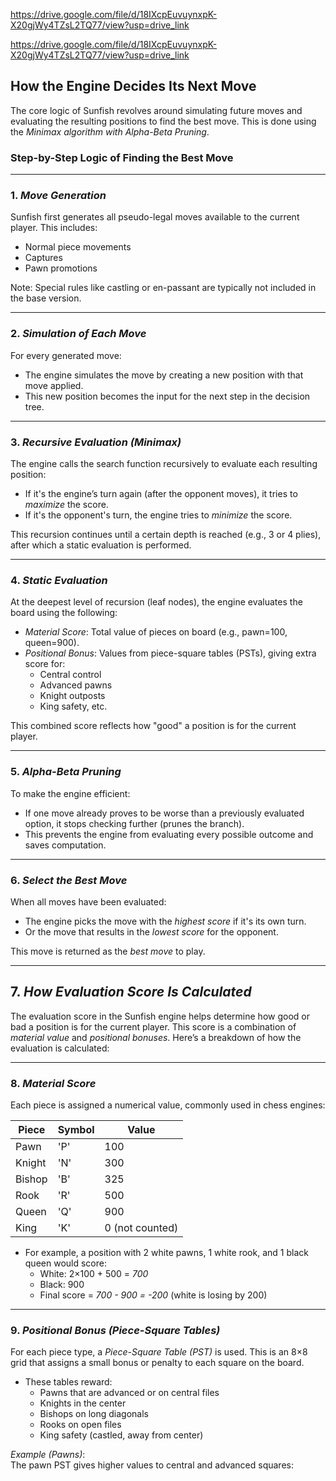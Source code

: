https://drive.google.com/file/d/18IXcpEuvuynxpK-X20gjWy4TZsL2TQ77/view?usp=drive_link

https://drive.google.com/file/d/18IXcpEuvuynxpK-X20gjWy4TZsL2TQ77/view?usp=drive_link
## How the Engine Decides Its Next Move

The core logic of Sunfish revolves around simulating future moves and evaluating the resulting positions to find the best move. This is done using the *Minimax algorithm with Alpha-Beta Pruning*.

### Step-by-Step Logic of Finding the Best Move

---

### 1. *Move Generation*
Sunfish first generates all pseudo-legal moves available to the current player. This includes:
- Normal piece movements
- Captures
- Pawn promotions

Note: Special rules like castling or en-passant are typically not included in the base version.

---

### 2. *Simulation of Each Move*
For every generated move:
- The engine simulates the move by creating a new position with that move applied.
- This new position becomes the input for the next step in the decision tree.

---

### 3. *Recursive Evaluation (Minimax)*
The engine calls the search function recursively to evaluate each resulting position:

- If it's the engine’s turn again (after the opponent moves), it tries to *maximize* the score.
- If it's the opponent's turn, the engine tries to *minimize* the score.

This recursion continues until a certain depth is reached (e.g., 3 or 4 plies), after which a static evaluation is performed.

---

### 4. *Static Evaluation*
At the deepest level of recursion (leaf nodes), the engine evaluates the board using the following:
- *Material Score*: Total value of pieces on board (e.g., pawn=100, queen=900).
- *Positional Bonus*: Values from piece-square tables (PSTs), giving extra score for:
  - Central control
  - Advanced pawns
  - Knight outposts
  - King safety, etc.

This combined score reflects how "good" a position is for the current player.

---

### 5. *Alpha-Beta Pruning*
To make the engine efficient:
- If one move already proves to be worse than a previously evaluated option, it stops checking further (prunes the branch).
- This prevents the engine from evaluating every possible outcome and saves computation.

---

### 6. *Select the Best Move*
When all moves have been evaluated:
- The engine picks the move with the *highest score* if it's its own turn.
- Or the move that results in the *lowest score* for the opponent.

This move is returned as the *best move* to play.

---

## 7. *How Evaluation Score Is Calculated*

The evaluation score in the Sunfish engine helps determine how good or bad a position is for the current player. This score is a combination of *material value* and *positional bonuses*. Here’s a breakdown of how the evaluation is calculated:

---

### 8. *Material Score*

Each piece is assigned a numerical value, commonly used in chess engines:

| Piece  | Symbol | Value  |
|--------|--------|--------|
| Pawn   | 'P'    | 100    |
| Knight | 'N'    | 300    |
| Bishop | 'B'    | 325    |
| Rook   | 'R'    | 500    |
| Queen  | 'Q'    | 900    |
| King   | 'K'    | 0 (not counted) |

- For example, a position with 2 white pawns, 1 white rook, and 1 black queen would score:
  - White: 2×100 + 500 = *700*
  - Black: 900
  - Final score = *700 - 900 = -200* (white is losing by 200)

---

### 9. *Positional Bonus (Piece-Square Tables)*

For each piece type, a *Piece-Square Table (PST)* is used. This is an 8×8 grid that assigns a small bonus or penalty to each square on the board.

- These tables reward:
  - Pawns that are advanced or on central files
  - Knights in the center
  - Bishops on long diagonals
  - Rooks on open files
  - King safety (castled, away from center)

*Example (Pawns)*:  
The pawn PST gives higher values to central and advanced squares:
